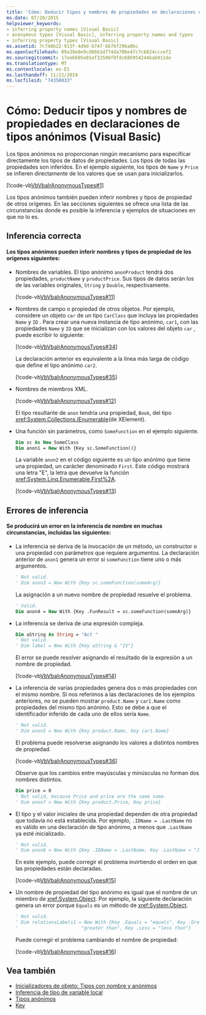 ```yaml
---
title: 'Cómo: Deducir tipos y nombres de propiedades en declaraciones de tipos anónimos'
ms.date: 07/20/2015
helpviewer_keywords:
- inferring property names [Visual Basic]
- anonymous types [Visual Basic], inferring property names and types
- inferring property types [Visual Basic]
ms.assetid: 7c748b22-913f-4d9d-b747-6b7bf296a0bc
ms.openlocfilehash: 89a39e8e9cd66b1d774da70be47c7c6824cccef2
ms.sourcegitcommit: 17ee6605e01ef32506f8fdc686954244ba6911de
ms.translationtype: MT
ms.contentlocale: es-ES
ms.lasthandoff: 11/22/2019
ms.locfileid: "74350033"
---
```

# <a name="how-to-infer-property-names-and-types-in-anonymous-type-declarations-visual-basic"></a>Cómo: Deducir tipos y nombres de propiedades en declaraciones de tipos anónimos (Visual Basic)

Los tipos anónimos no proporcionan ningún mecanismo para especificar directamente los tipos de datos de propiedades. Los tipos de todas las propiedades son inferidos. En el ejemplo siguiente, los tipos de `Name` y `Price` se infieren directamente de los valores que se usan para inicializarlos.

[!code-vb[VbVbalrAnonymousTypes#1](~/samples/snippets/visualbasic/VS_Snippets_VBCSharp/VbVbalrAnonymousTypes/VB/Class1.vb#1)]

Los tipos anónimos también pueden inferir nombres y tipos de propiedad de otros orígenes. En las secciones siguientes se ofrece una lista de las circunstancias donde es posible la inferencia y ejemplos de situaciones en que no lo es.

## <a name="successful-inference"></a>Inferencia correcta

#### <a name="anonymous-types-can-infer-property-names-and-types-from-the-following-sources"></a>Los tipos anónimos pueden inferir nombres y tipos de propiedad de los orígenes siguientes:

- Nombres de variables. El tipo anónimo `anonProduct` tendrá dos propiedades, `productName` y `productPrice`. Sus tipos de datos serán los de las variables originales, `String` y `Double`, respectivamente.

  [!code-vb[VbVbalrAnonymousTypes#11](~/samples/snippets/visualbasic/VS_Snippets_VBCSharp/VbVbalrAnonymousTypes/VB/Class1.vb#11)]

- Nombres de campo o propiedad de otros objetos. Por ejemplo, considere un objeto `car` de un tipo `CarClass` que incluya las propiedades `Name` y `ID` . Para crear una nueva instancia de tipo anónimo, `car1`, con las propiedades `Name` y `ID` que se inicializan con los valores del objeto `car` , puede escribir lo siguiente:

  [!code-vb[VbVbalrAnonymousTypes#34](~/samples/snippets/visualbasic/VS_Snippets_VBCSharp/VbVbalrAnonymousTypes/VB/Class1.vb#34)]

  La declaración anterior es equivalente a la línea más larga de código que define el tipo anónimo `car2`.

  [!code-vb[VbVbalrAnonymousTypes#35](~/samples/snippets/visualbasic/VS_Snippets_VBCSharp/VbVbalrAnonymousTypes/VB/Class1.vb#35)]

- Nombres de miembros XML.

  [!code-vb[VbVbalrAnonymousTypes#12](~/samples/snippets/visualbasic/VS_Snippets_VBCSharp/VbVbalrAnonymousTypes/VB/Class1.vb#12)]

  El tipo resultante de `anon` tendría una propiedad, `Book`, del tipo <xref:System.Collections.IEnumerable>(de XElement).

- Una función sin parámetros, como `SomeFunction` en el ejemplo siguiente.

  ```vb
  Dim sc As New SomeClass
  Dim anon1 = New With {Key sc.SomeFunction()}
  ```

  La variable `anon2` en el código siguiente es un tipo anónimo que tiene una propiedad, un carácter denominado `First`. Este código mostrará una letra "E", la letra que devuelve la función <xref:System.Linq.Enumerable.First%2A>.

  [!code-vb[VbVbalrAnonymousTypes#13](~/samples/snippets/visualbasic/VS_Snippets_VBCSharp/VbVbalrAnonymousTypes/VB/Class1.vb#13)]

## <a name="inference-failures"></a>Errores de inferencia

#### <a name="name-inference-will-fail-in-many-circumstances-including-the-following"></a>Se producirá un error en la inferencia de nombre en muchas circunstancias, incluidas las siguientes:

- La inferencia se deriva de la invocación de un método, un constructor o una propiedad con parámetros que requiere argumentos. La declaración anterior de `anon1` genera un error si `someFunction` tiene uno o más argumentos.

  ```vb
  ' Not valid.
  ' Dim anon3 = New With {Key sc.someFunction(someArg)}
  ```

  La asignación a un nuevo nombre de propiedad resuelve el problema.

  ```vb
  ' Valid.
  Dim anon4 = New With {Key .FunResult = sc.someFunction(someArg)}
  ```

- La inferencia se deriva de una expresión compleja.

  ```vb
  Dim aString As String = "Act "
  ' Not valid.
  ' Dim label = New With {Key aString & "IV"}
  ```

  El error se puede resolver asignando el resultado de la expresión a un nombre de propiedad.

  [!code-vb[VbVbalrAnonymousTypes#14](~/samples/snippets/visualbasic/VS_Snippets_VBCSharp/VbVbalrAnonymousTypes/VB/Class1.vb#14)]

- La inferencia de varias propiedades genera dos o más propiedades con el mismo nombre. Si nos referimos a las declaraciones de los ejemplos anteriores, no se pueden mostrar `product.Name` y `car1.Name` como propiedades del mismo tipo anónimo. Esto se debe a que el identificador inferido de cada uno de ellos sería `Name`.

  ```vb
  ' Not valid.
  ' Dim anon5 = New With {Key product.Name, Key car1.Name}
  ```

  El problema puede resolverse asignando los valores a distintos nombres de propiedad.

  [!code-vb[VbVbalrAnonymousTypes#36](~/samples/snippets/visualbasic/VS_Snippets_VBCSharp/VbVbalrAnonymousTypes/VB/Class1.vb#36)]

  Observe que los cambios entre mayúsculas y minúsculas no forman dos nombres distintos.

  ```vb
  Dim price = 0
  ' Not valid, because Price and price are the same name.
  ' Dim anon7 = New With {Key product.Price, Key price}
  ```

- El tipo y el valor iniciales de una propiedad dependen de otra propiedad que todavía no está establecida. Por ejemplo, `.IDName = .LastName` no es válido en una declaración de tipo anónimo, a menos que `.LastName` ya esté inicializado.

  ```vb
  ' Not valid.
  ' Dim anon8 = New With {Key .IDName = .LastName, Key .LastName = "Jones"}
  ```

  En este ejemplo, puede corregir el problema invirtiendo el orden en que las propiedades están declaradas.

  [!code-vb[VbVbalrAnonymousTypes#15](~/samples/snippets/visualbasic/VS_Snippets_VBCSharp/VbVbalrAnonymousTypes/VB/Class1.vb#15)]

- Un nombre de propiedad del tipo anónimo es igual que el nombre de un miembro de <xref:System.Object>. Por ejemplo, la siguiente declaración genera un error porque `Equals` es un método de <xref:System.Object>.

  ```vb
  ' Not valid.
  ' Dim relationsLabels1 = New With {Key .Equals = "equals", Key .Greater = _
  '                       "greater than", Key .Less = "less than"}
  ```

  Puede corregir el problema cambiando el nombre de propiedad:

  [!code-vb[VbVbalrAnonymousTypes#16](~/samples/snippets/visualbasic/VS_Snippets_VBCSharp/VbVbalrAnonymousTypes/VB/Class1.vb#16)]

## <a name="see-also"></a>Vea también

- [Inicializadores de objeto: Tipos con nombre y anónimos](../../../../visual-basic/programming-guide/language-features/objects-and-classes/object-initializers-named-and-anonymous-types.md)
- [Inferencia de tipo de variable local](../../../../visual-basic/programming-guide/language-features/variables/local-type-inference.md)
- [Tipos anónimos](../../../../visual-basic/programming-guide/language-features/objects-and-classes/anonymous-types.md)
- [Key](../../../../visual-basic/language-reference/modifiers/key.md)
